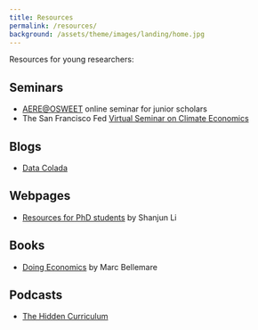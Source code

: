 ```yaml
---
title: Resources
permalink: /resources/
background: /assets/theme/images/landing/home.jpg
---
```


Resources for young researchers:

## Seminars
- [AERE@OSWEET](https://www.aere.org/osweet-paper-sessions) online seminar for junior scholars
- The San Francisco Fed [Virtual Seminar on Climate Economics](https://www.frbsf.org/news-and-media/events/virtual-seminar-on-climate-economics/) 

## Blogs
- [Data Colada](https://datacolada.org)

## Webpages
- [Resources for PhD students](http://li.dyson.cornell.edu/phdRes.php) by Shanjun Li

## Books
- [Doing Economics](https://marcfbellemare.com/wordpress/research/doing-economics) by Marc Bellemare 

## Podcasts
- [The Hidden Curriculum](https://podcasters.spotify.com/pod/show/hidden-curriculum)

